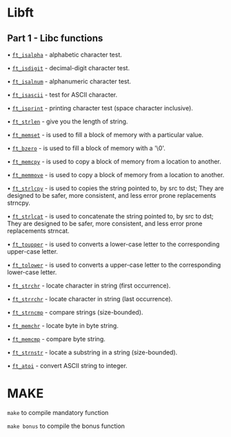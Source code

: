 # Libft #
## Part 1 - Libc functions ##

• [`ft_isalpha`](https://github.com/imahri/libft_FX/blob/main/ft_isalpha.c "ft_isalpha") - alphabetic character test.

• [`ft_isdigit`](https://github.com/imahri/libft_FX/blob/main/ft_isdigit.c "ft_isdigit") - decimal-digit character test.

• [`ft_isalnum`](https://github.com/imahri/libft_FX/blob/main/ft_isalnum.c "ft_isalnum") - alphanumeric character test.

• [`ft_isascii`](https://github.com/imahri/libft_FX/blob/main/ft_isascii.c "ft_isascii") - test for ASCII character.

• [`ft_isprint`](https://github.com/imahri/libft_FX/blob/main/ft_isprint.c "ft_isprint") - printing character test (space character inclusive).

• [`ft_strlen`](https://github.com/imahri/libft_FX/blob/main/ft_strlen.c "ft_strlen") - give you the length of string.

• [`ft_memset`](https://github.com/imahri/libft_FX/blob/main/ft_memset.c "ft_memset") - is used to fill a block of memory with a particular value.

• [`ft_bzero`](https://github.com/imahri/libft_FX/blob/main/ft_bzero.c "ft_bzero") - is used to fill a block of memory with a '\0'.

• [`ft_memcpy`](https://github.com/imahri/libft_FX/blob/main/ft_memcpy.c "ft_memcpy") - is used to copy a block of memory from a location to another.

• [`ft_memmove`](https://github.com/imahri/libft_FX/blob/main/ft_memmove.c "ft_memmove") - is used to copy a block of memory from a location to another.

• [`ft_strlcpy`](https://github.com/imahri/libft_FX/blob/main/ft_strlcpy.c "ft_strlcpy") - is used to copies the string pointed to, by src to dst; They are designed to be safer, more consistent, and less error prone replacements strncpy.

• [`ft_strlcat`](https://github.com/imahri/libft_FX/blob/main/ft_strlcat.c "ft_strlcat") - is used to concatenate the string pointed to, by src to dst; They are designed to be safer, more consistent, and less error prone replacements strncat.

• [`ft_toupper`](https://github.com/imahri/libft_FX/blob/main/ft_toupper.c "ft_toupper") - is used to converts a lower-case letter to the corresponding upper-case letter.

• [`ft_tolower`](https://github.com/imahri/libft_FX/blob/main/ft_tolower.c "ft_tolower") - is used to converts a upper-case letter to the corresponding lower-case letter.

• [`ft_strchr`](https://github.com/imahri/libft_FX/blob/main/ft_strchr.c "ft_strchr") - locate character in string (first occurrence).

• [`ft_strrchr`](https://github.com/imahri/libft_FX/blob/main/ft_strrchr.c "ft_strrchr") - locate character in string (last occurrence).

• [`ft_strncmp`](https://github.com/imahri/libft_FX/blob/main/ft_strncmp.c "ft_strncmp") - compare strings (size-bounded).

• [`ft_memchr`](https://github.com/imahri/libft_FX/blob/main/ft_memchr.c "ft_memchr") - locate byte in byte string.

• [`ft_memcmp`](https://github.com/imahri/libft_FX/blob/main/ft_memcmp.c "ft_memcmp") - compare byte string.

• [`ft_strnstr`](https://github.com/imahri/libft_FX/blob/main/ft_strnstr.c "ft_strnstr") - locate a substring in a string (size-bounded).

• [`ft_atoi`](https://github.com/imahri/libft_FX/blob/main/ft_atoi.c "ft_atoi") - convert ASCII string to integer.

# MAKE #

`make` to compile mandatory function

`make bonus` to compile the bonus function

